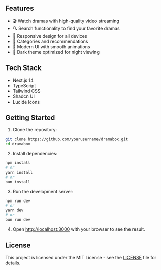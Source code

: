 ## Features

- 🎬 Watch dramas with high-quality video streaming
- 🔍 Search functionality to find your favorite dramas
- 📱 Responsive design for all devices
- 🎯 Categories and recommendations
- 💫 Modern UI with smooth animations
- 🌙 Dark theme optimized for night viewing

## Tech Stack

- Next.js 14
- TypeScript
- Tailwind CSS
- Shadcn UI
- Lucide Icons

## Getting Started

1. Clone the repository:
```bash
git clone https://github.com/yourusername/dramabox.git
cd dramabox
```

2. Install dependencies:
```bash
npm install
# or
yarn install
# or
bun install
```

3. Run the development server:
```bash
npm run dev
# or
yarn dev
# or
bun run dev
```

4. Open [http://localhost:3000](http://localhost:3000) with your browser to see the result.

## License

This project is licensed under the MIT License - see the [LICENSE](LICENSE) file for details. 